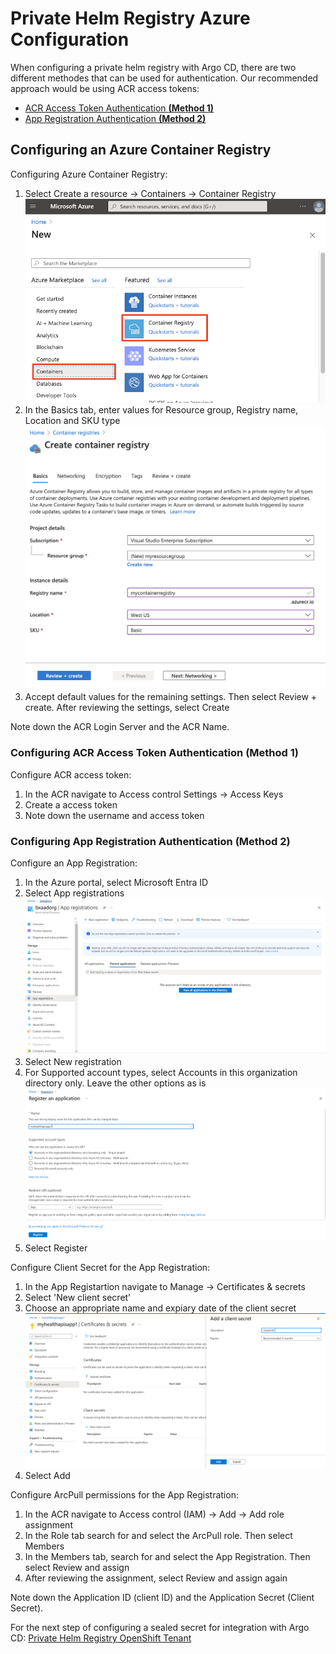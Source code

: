 # Private Helm Registry Azure Configuration

<!-- To create a private helm registry there are a few configuration steps that need to be done. In the Azure environment we need to configure an Azure Container Registry (ACR). To authenticate towards the ACR we have two methodes. The recommended method involves using an ACR access token and the ACR username for authentication. The second method would be to configure authentication through an App Registartion using the Application ID and an Application Secret. In addition to these Azure resources, we need to configure sealed secrets using kubeseal which will be used to integrate Argo CD. -->

When configuring a private helm registry with Argo CD, there are two different methodes that can be used for authentication. Our recommended approach would be using ACR access tokens:

- [ACR Access Token Authentication **(Method 1)**](#configuring-acr-access-token-authentication-method-1)
- [App Registration Authentication **(Method 2)**](#configuring-app-registration-authentication-method-2)

## Configuring an Azure Container Registry

Configuring Azure Container Registry:

1. Select Create a resource -> Containers -> Container Registry
![Basics Tab Configuration](../../../../img/Private%20Helm%20Registry/acr-step-1.png)
2. In the Basics tab, enter values for Resource group, Registry name, Location and SKU type
![Basics Tab Configuration](../../../../img/Private%20Helm%20Registry/acr-step-2.png)
3. Accept default values for the remaining settings. Then select Review + create. After reviewing the settings, select Create

Note down the ACR Login Server and the ACR Name.

### Configuring ACR Access Token Authentication **(Method 1)**

Configure ACR access token:

1. In the ACR navigate to Access control Settings -> Access Keys
2. Create a access token
3. Note down the username and access token

### Configuring App Registration Authentication **(Method 2)**

Configure an App Registration:

1. In the Azure portal, select Microsoft Entra ID
2. Select App registrations
![Basics Tab Configuration](../../../../img/Private%20Helm%20Registry/app-reg-step-2.png)
3. Select New registration
4. For Supported account types, select Accounts in this organization directory only. Leave the other options as is
![Basics Tab Configuration](../../../../img/Private%20Helm%20Registry/app-reg-step-4.png)
5. Select Register

Configure Client Secret for the App Registration:

1. In the App Registartion navigate to Manage -> Certificates & secrets
2. Select 'New client secret'
3. Choose an appropriate name and expiary date of the client secret
![Basics Tab Configuration](../../../../img/Private%20Helm%20Registry/app-reg-client-secret.png)
4. Select Add

Configure ArcPull permissions for the App Registration:

1. In the ACR navigate to Access control (IAM) -> Add -> Add role assignment
2. In the Role tab search for and select the ArcPull role. Then select Members
3. In the Members tab, search for and select the App Registration. Then select Review and assign
4. After reviewing the assignment, select Review and assign again

Note down the Application ID (client ID) and the Application Secret (Client Secret).

For the next step of configuring a sealed secret for integration with Argo CD: [Private Helm Registry OpenShift Tenant](private-helm-registry-openshift-tenant.md)